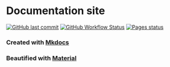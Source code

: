 # Documentation site

[![GitHub last commit](https://img.shields.io/github/last-commit/Hudater/hudater.github.io/main?color=4051B5&style=for-the-badge)](https://github.com/Hudater/hudater.github.io/commits/main)
[![GitHub Workflow Status](https://img.shields.io/github/actions/workflow/status/Hudater/hudater.github.io/.github/workflows/ci.yml?color=4051B5&style=for-the-badge)](https://github.com/Hudater/hudater.github.io/actions)
[![Pages status](https://img.shields.io/website?color=4051B5&style=for-the-badge&url=https%3A%2F%2Fhudater.github.io%2F)](https://hudater.github.io/)

### Created with [Mkdocs](https://www.mkdocs.org/)
### Beautified with [Material](https://squidfunk.github.io/mkdocs-material/)
